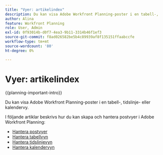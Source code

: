 ```yaml
---
title: "Vyer: artikelindex"
description: Du kan visa Adobe Workfront Planning-poster i en tabell-, tidslinje- eller kalendervy. I följande artiklar beskrivs hur du kan skapa och hantera postvyer för Adobe Workfront Planning.
author: Alina
feature: Workfront Planning
role: User, Admin
exl-id: 0f93014b-d0f7-4ea3-9b11-3314b46f1ef3
source-git-commit: f8ad026582be5b4c89939af8f135151ffaabccfe
workflow-type: tm+mt
source-wordcount: '80'
ht-degree: 0%

---
```



# Vyer: artikelindex

{{planning-important-intro}}

Du kan visa Adobe Workfront Planning-poster i en tabell-, tidslinje- eller kalendervy.

I följande artiklar beskrivs hur du kan skapa och hantera postvyer i Adobe Workfront Planning:

* [Hantera postvyer](/help/quicksilver/planning/views/manage-record-views.md)
* [Hantera tabellvyn](/help/quicksilver/planning/views/manage-the-table-view.md)
* [Hantera tidslinjevyn](/help/quicksilver/planning/views/manage-the-timeline-view.md)
* [Hantera kalendervyn](/help/quicksilver/planning/views/manage-the-calendar-view.md)
